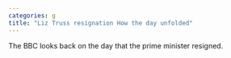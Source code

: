 ```yaml
---
categories: g
title: "Liz Truss resignation How the day unfolded"
---
```

The BBC looks back on the day that the prime minister resigned.